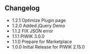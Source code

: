 ## Changelog

* 1.2.1 Optimize Plugin page
* 1.2.0 Added jQuery Demo
* 1.1.2 FIX JSON error
* 1.1.1 PIWIK 3.0.0
* 1.1.0 Prepare for Marketplace
* 1.0.0 Initial Release for PIWIK 2.15.0